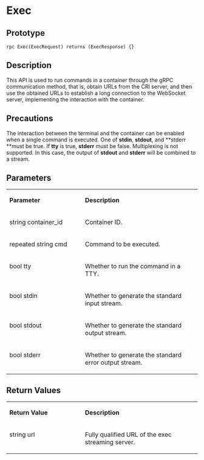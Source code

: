 # Exec<a name="EN-US_TOPIC_0184808107"></a>

## Prototype<a name="en-us_topic_0183088053_section164301654155514"></a>

```
rpc Exec(ExecRequest) returns (ExecResponse) {}
```

## Description<a name="en-us_topic_0183088053_section729211519569"></a>

This API is used to run commands in a container through the gRPC communication method, that is, obtain URLs from the CRI server, and then use the obtained URLs to establish a long connection to the WebSocket server, implementing the interaction with the container.

## Precautions<a name="en-us_topic_0183088053_section973104418419"></a>

The interaction between the terminal and the container can be enabled when a single command is executed. One of  **stdin**,  **stdout**, and  **stderr **must be true. If  **tty**  is true,  **stderr**  must be false. Multiplexing is not supported. In this case, the output of  **stdout**  and  **stderr**  will be combined to a stream.

## Parameters<a name="en-us_topic_0183088053_section349492895613"></a>

<a name="en-us_topic_0183088053_table184320467318"></a>
<table><tbody><tr id="en-us_topic_0183088053_row78917461336"><td class="cellrowborder" valign="top" width="39.54%"><p id="en-us_topic_0183088053_p1089154617315"><a name="en-us_topic_0183088053_p1089154617315"></a><a name="en-us_topic_0183088053_p1089154617315"></a><strong id="en-us_topic_0183088053_b17946124515315"><a name="en-us_topic_0183088053_b17946124515315"></a><a name="en-us_topic_0183088053_b17946124515315"></a>Parameter</strong></p>
</td>
<td class="cellrowborder" valign="top" width="60.46%"><p id="en-us_topic_0183088053_p128984613319"><a name="en-us_topic_0183088053_p128984613319"></a><a name="en-us_topic_0183088053_p128984613319"></a><strong id="en-us_topic_0183088053_b36589470313"><a name="en-us_topic_0183088053_b36589470313"></a><a name="en-us_topic_0183088053_b36589470313"></a>Description</strong></p>
</td>
</tr>
<tr id="en-us_topic_0183088053_row10898461533"><td class="cellrowborder" valign="top" width="39.54%"><p id="en-us_topic_0183088053_p1253351115517"><a name="en-us_topic_0183088053_p1253351115517"></a><a name="en-us_topic_0183088053_p1253351115517"></a>string container_id</p>
</td>
<td class="cellrowborder" valign="top" width="60.46%"><p id="en-us_topic_0183088053_p1189846434"><a name="en-us_topic_0183088053_p1189846434"></a><a name="en-us_topic_0183088053_p1189846434"></a>Container ID.</p>
</td>
</tr>
<tr id="en-us_topic_0183088053_row17894468314"><td class="cellrowborder" valign="top" width="39.54%"><p id="en-us_topic_0183088053_p1489111122411"><a name="en-us_topic_0183088053_p1489111122411"></a><a name="en-us_topic_0183088053_p1489111122411"></a>repeated string cmd</p>
</td>
<td class="cellrowborder" valign="top" width="60.46%"><p id="en-us_topic_0183088053_p780820166266"><a name="en-us_topic_0183088053_p780820166266"></a><a name="en-us_topic_0183088053_p780820166266"></a>Command to be executed.</p>
</td>
</tr>
<tr id="en-us_topic_0183088053_row4812119101610"><td class="cellrowborder" valign="top" width="39.54%"><p id="en-us_topic_0183088053_p3218304144"><a name="en-us_topic_0183088053_p3218304144"></a><a name="en-us_topic_0183088053_p3218304144"></a>bool tty</p>
</td>
<td class="cellrowborder" valign="top" width="60.46%"><p id="en-us_topic_0183088053_p1947314925616"><a name="en-us_topic_0183088053_p1947314925616"></a><a name="en-us_topic_0183088053_p1947314925616"></a>Whether to run the command in a TTY.</p>
</td>
</tr>
<tr id="en-us_topic_0183088053_row1569883411415"><td class="cellrowborder" valign="top" width="39.54%"><p id="en-us_topic_0183088053_p06982346147"><a name="en-us_topic_0183088053_p06982346147"></a><a name="en-us_topic_0183088053_p06982346147"></a>bool stdin</p>
</td>
<td class="cellrowborder" valign="top" width="60.46%"><p id="en-us_topic_0183088053_p469919340142"><a name="en-us_topic_0183088053_p469919340142"></a><a name="en-us_topic_0183088053_p469919340142"></a>Whether to generate the standard input stream.</p>
</td>
</tr>
<tr id="en-us_topic_0183088053_row12135742161414"><td class="cellrowborder" valign="top" width="39.54%"><p id="en-us_topic_0183088053_p5135242161417"><a name="en-us_topic_0183088053_p5135242161417"></a><a name="en-us_topic_0183088053_p5135242161417"></a>bool stdout</p>
</td>
<td class="cellrowborder" valign="top" width="60.46%"><p id="en-us_topic_0183088053_p1613584220142"><a name="en-us_topic_0183088053_p1613584220142"></a><a name="en-us_topic_0183088053_p1613584220142"></a>Whether to generate the standard output stream.</p>
</td>
</tr>
<tr id="en-us_topic_0183088053_row101281154171413"><td class="cellrowborder" valign="top" width="39.54%"><p id="en-us_topic_0183088053_p151281754181412"><a name="en-us_topic_0183088053_p151281754181412"></a><a name="en-us_topic_0183088053_p151281754181412"></a>bool stderr</p>
</td>
<td class="cellrowborder" valign="top" width="60.46%"><p id="en-us_topic_0183088053_p51282542141"><a name="en-us_topic_0183088053_p51282542141"></a><a name="en-us_topic_0183088053_p51282542141"></a>Whether to generate the standard error output stream.</p>
</td>
</tr>
</tbody>
</table>

## Return Values<a name="en-us_topic_0183088053_section10495164611565"></a>

<a name="en-us_topic_0183088053_table15296551936"></a>
<table><tbody><tr id="en-us_topic_0183088053_row18741555834"><td class="cellrowborder" valign="top" width="39.54%"><p id="en-us_topic_0183088053_p197485518319"><a name="en-us_topic_0183088053_p197485518319"></a><a name="en-us_topic_0183088053_p197485518319"></a><strong id="en-us_topic_0183088053_b10846857163110"><a name="en-us_topic_0183088053_b10846857163110"></a><a name="en-us_topic_0183088053_b10846857163110"></a>Return Value</strong></p>
</td>
<td class="cellrowborder" valign="top" width="60.46%"><p id="en-us_topic_0183088053_p374185520310"><a name="en-us_topic_0183088053_p374185520310"></a><a name="en-us_topic_0183088053_p374185520310"></a><strong id="en-us_topic_0183088053_b2064112014323"><a name="en-us_topic_0183088053_b2064112014323"></a><a name="en-us_topic_0183088053_b2064112014323"></a>Description</strong></p>
</td>
</tr>
<tr id="en-us_topic_0183088053_row87419551317"><td class="cellrowborder" valign="top" width="39.54%"><p id="en-us_topic_0183088053_p15574205011242"><a name="en-us_topic_0183088053_p15574205011242"></a><a name="en-us_topic_0183088053_p15574205011242"></a>string url</p>
</td>
<td class="cellrowborder" valign="top" width="60.46%"><p id="en-us_topic_0183088053_p103555206255"><a name="en-us_topic_0183088053_p103555206255"></a><a name="en-us_topic_0183088053_p103555206255"></a>Fully qualified URL of the exec streaming server.</p>
</td>
</tr>
</tbody>
</table>

